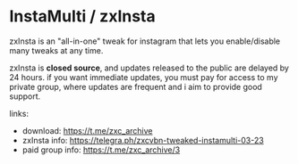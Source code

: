 # InstaMulti / zxInsta

zxInsta is an "all-in-one" tweak for instagram that lets you enable/disable many tweaks at any time.

zxInsta is **closed source**, and updates released to the public are delayed by 24 hours. if you want immediate updates, you must pay for access to my private group, where updates are frequent and i aim to provide good support.

links:
- download: https://t.me/zxc_archive
- zxInsta info: https://telegra.ph/zxcvbn-tweaked-instamulti-03-23
- paid group info: https://t.me/zxc_archive/3
